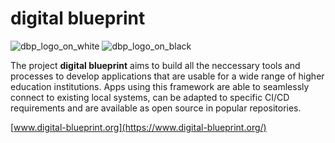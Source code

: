 # digital blueprint

<!--
![DBP Logo](https://static.digital-blueprint.org/cd/1.0/logo/svg/dbp_logo_on_black.svg#gh-dark-mode-only)
![DBP Logo](https://static.digital-blueprint.org/cd/1.0/logo/svg/dbp_logo_on_white.svg#gh-light-mode-only)
-->

![dbp_logo_on_white](https://user-images.githubusercontent.com/1798101/203264752-e2c6c336-9ae9-418c-9835-accdc762c64d.svg#gh-light-mode-only)
![dbp_logo_on_black](https://user-images.githubusercontent.com/1798101/203264756-d07856fb-35b3-4fe4-9b40-f03c34ba3e42.svg#gh-dark-mode-only)




The project **digital blueprint** aims to build 
all the neccessary tools and processes to develop applications that are 
usable for a wide range of higher education institutions. Apps using 
this framework are able to seamlessly connect to existing local systems,
can be adapted to specific CI/CD requirements and are available as open
source in popular repositories.

[www.digital-blueprint.org](https://www.digital-blueprint.org/)
